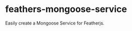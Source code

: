 feathers-mongoose-service
=========================

Easily create a Mongoose Service for Featherjs.
